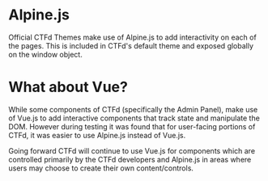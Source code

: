 # Alpine.js

Official CTFd Themes make use of Alpine.js to add interactivity on each of the pages. This is included in CTFd's default theme and exposed globally on the window object.

# What about Vue?
While some components of CTFd (specifically the Admin Panel), make use of Vue.js to add interactive components that track state and manipulate the DOM. However during testing it was found that for user-facing portions of CTFd, it was easier to use Alpine.js instead of Vue.js.

Going forward CTFd will continue to use Vue.js for components which are controlled primarily by the CTFd developers and Alpine.js in areas where users may choose to create their own content/controls.